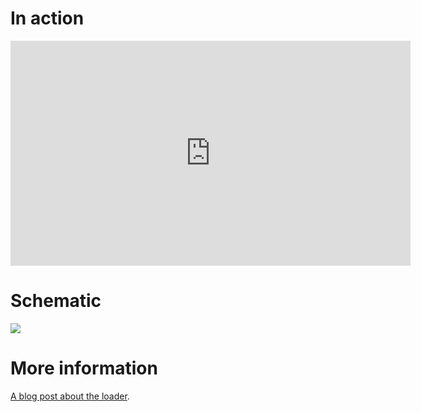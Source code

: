 In action
=========

<iframe width="640" height="360" src="http://www.youtube.com/embed/F2tciUH0NFg" frameborder="0" allowfullscreen></iframe>


Schematic
=========

![](http://demin.ws/images/blog/gmc4-loader/gmc4-loader-schematic.jpg)


More information
================

[A blog post about the loader][GMC4 loader assembled].

[GMC4 loader assembled]: http://demin.ws/blog/english/2012/07/25/gmc4-loader-assembled/

